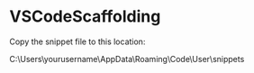 # VSCodeScaffolding

Copy the snippet file to this location:

C:\Users\yourusername\AppData\Roaming\Code\User\snippets
